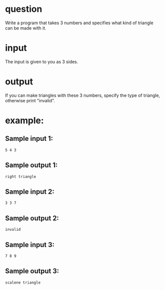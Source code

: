 # question
Write a program that takes 3 numbers and specifies what kind of triangle can be made with it.
# input
The input is given to you as 3 sides.
# output
If you can make triangles with these 3 numbers, specify the type of triangle, otherwise print "invalid".

# example:

## Sample input 1:
```
5 4 3
```
## Sample output 1:
```
right triangle
```
## Sample input 2:
```
3 3 7
```
## Sample output 2:
```
invalid
```
## Sample input 3:
```
7 8 9
```
## Sample output 3:
```
scalene triangle
```